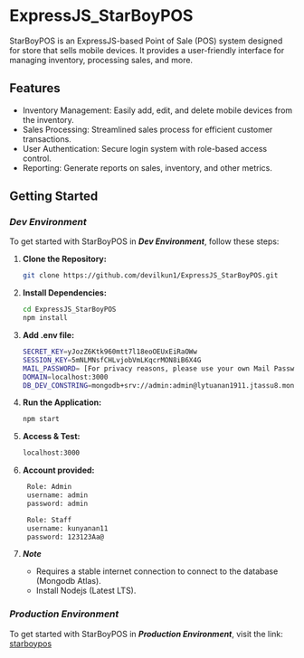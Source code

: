 # ExpressJS_StarBoyPOS

StarBoyPOS is an ExpressJS-based Point of Sale (POS) system designed for store that sells mobile devices. It provides a user-friendly interface for managing inventory, processing sales, and more.

## Features

- Inventory Management: Easily add, edit, and delete mobile devices from the inventory.
- Sales Processing: Streamlined sales process for efficient customer transactions.
- User Authentication: Secure login system with role-based access control.
- Reporting: Generate reports on sales, inventory, and other metrics.

## Getting Started 
### *Dev Environment*

To get started with StarBoyPOS in **_Dev Environment_**, follow these steps:

1. **Clone the Repository:**

   ```bash
   git clone https://github.com/devilkun1/ExpressJS_StarBoyPOS.git

2. **Install Dependencies:**

   ```bash
   cd ExpressJS_StarBoyPOS
   npm install

3. **Add .env file:**

   ```bash
   SECRET_KEY=yJozZ6Ktk960mtt7l18eoOEUxEiRaOWw
   SESSION_KEY=5mNLMNsfCHLvjobVmLKqcrMON8iB6X4G
   MAIL_PASSWORD= [For privacy reasons, please use your own Mail Password]
   DOMAIN=localhost:3000
   DB_DEV_CONSTRING=mongodb+srv://admin:admin@lytuanan1911.jtassu8.mongodb.net/StarBoyPOS_dev?retryWrites=true&w=majority

4. **Run the Application:**

   ```bash
   npm start

5. **Access & Test:**

   ```bash
   localhost:3000

6. **Account provided:**

   ```bash
    Role: Admin
    username: admin
    password: admin
   
    Role: Staff
    username: kunyanan11
    password: 123123Aa@
   
7. **_Note_**
    - Requires a stable internet connection to connect to the database (Mongodb Atlas).
    - Install Nodejs (Latest LTS).
  
### *Production Environment*

To get started with StarBoyPOS in **_Production Environment_**, visit the link: [starboypos](https://starboypos.up.railway.app)
